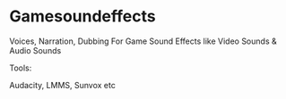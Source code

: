 # Gamesoundeffects
Voices, Narration, Dubbing For Game Sound Effects like Video Sounds & Audio Sounds

Tools: 

Audacity, LMMS, Sunvox etc
